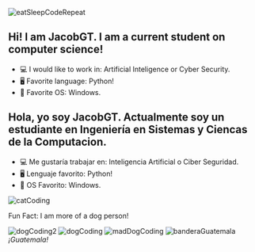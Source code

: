 ![eatSleepCodeRepeat](https://user-images.githubusercontent.com/42787753/98130260-a9992d00-1e7f-11eb-9db7-40eeb78115da.gif)
## Hi! I am JacobGT. I am a current student on computer science! 
- 💻 I would like to work in: Artificial Inteligence or Cyber Security.
- 🖥️ Favorite language: Python!
- 📱 Favorite OS: Windows.
## Hola, yo soy JacobGT. Actualmente soy un estudiante en Ingeniería en Sistemas y Ciencas de la Computacion.
- 💻 Me gustaría trabajar en: Inteligencia Artificial o Ciber Seguridad.
- 🖥️ Lenguaje favorito: Python!
- 📱 OS Favorito: Windows.

![catCoding](https://user-images.githubusercontent.com/42787753/98130368-ca618280-1e7f-11eb-8ae7-ff5e4234d812.gif)

Fun Fact: I am more of a dog person!

![dogCoding2](https://user-images.githubusercontent.com/42787753/98130453-e36a3380-1e7f-11eb-86de-258a30853e7f.gif)
![dogCoding](https://user-images.githubusercontent.com/42787753/98130510-f0872280-1e7f-11eb-880d-c9ffd439f073.gif)
![madDogCoding](https://user-images.githubusercontent.com/42787753/98130543-fb41b780-1e7f-11eb-8411-206ba8979745.gif)
![banderaGuatemala](https://user-images.githubusercontent.com/42787753/98130997-799e5980-1e80-11eb-93e5-cf74fdec729b.gif)
*¡Guatemala!*
